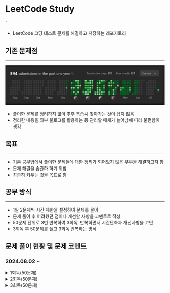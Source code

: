 # LeetCode Study
`
- LeetCode 코딩 테스트 문제를 해결하고 저장하는 레포지토리
## 기존 문제점
***
![sreensh](src/main/resources/img/LeetCodeScreenShot.PNG)
- 풀이한 문제를 정리하지 않아 추후 복습시 찾아가는 것이 쉽지 않음
- 정리한 내용을 외부 불로그를 활용하는 등 관리할 매체가 늘어남에 따라 불편함이 생김

## 목표
***
- 기존 공부법에서 풀이한 문제들에 대한 정리가 되어있지 않은 부부을 해결하고자 함
- 문제 해결을 습관하 하기 위함
- 꾸준히 키우는 것을 목표로 함

## 공부 방식
***
- 1일 2문제씩 시간 제한을 설정하여 문제를 물이
- 문제 풀이 후 어려웠던 점이나 개선할 사항을 코멘트로 작성
- 50문제 단위로 3번 반복하여 3회독, 반복하면서 시간단축과 개선사항을 고민
- 3회독 후 50문제를 풀고 3회독 반복하는 방식

## 문제 풀이 현황 및 문제 코멘트
### 2024.08.02 ~
<details>
<summary>1회독(50문제)</summary>
<br>

| 문제	                                                          | 난이도  | 걸린시간 | 제한시간	 |     날짜     | 코멘트                                                                                        |
|:-------------------------------------------------------------|:----:|:----:|:-----:|:----------:|:-------------------------------------------------------------------------------------------|
| 1. Two Sum                                                   | easy |  11  |  25   | 2024/08/02 |                                                                                            |
| 21. PalindromeNumber                                         | easy |  19  |  25   | 2024/08/02 |                                                                                            |
| 14. Longest Common Prefix                                    | easy |  12  |  25   | 2024/08/03 |                                                                                            |
| 21. Merge Two Sorted Lists                                   | easy |  TO  |  25   | 2024/08/03 | 리스트 자료의 특성을 잘 생각해서 풀어보자                                                                    |
| 14. SqrtX                                                    | easy |  23  |  25   | 2024/08/04 | 이진 탐색을 너무 늦게 생각했다                                                                          |
| 190. Reverse Bits                                            | easy |  12  |  25   | 2024/08/04 | 비트 연산자를 빠르게 생각해 내서 쉽게 풀었음                                                                  |
| 441. Arranging Coins                                         | easy |  15  |  25   | 2024/08/05 | 수학적 접근                                                                                     |
| 530. MinimumAbsoluteDifferenceInBST                          | easy |  21  |  25   | 2024/08/05 |                                                                                            |
| 2053. Kth Distinct String in an Array                        | easy |  20  |  25   | 2024/08/06 | 문제 해석에서 시간 소요, 맵 자료구조 하나로 해결 가능해 보임                                                        |
| 2144. Minimum Cost Of Buying Candies With Discount           | easy |  11  |  25   | 2024/08/06 | 내림 차순 배열을 생각하다 3의 배수를 의미하는 변수를 추가함으로써 더 간결하게 구현하였음                                         |
| 1822. Sign of the Product of an Array                        | easy |  6   |  25   | 2024/08/07 | 초기에 자료형의 메모리를 고려하지 않고 설계하다가 오버플로우 발생                                                       |
| 2129. Capitalize the Title                                   | easy |  22  |  25   | 2024/08/07 | 마지막 공백(" ") 제거를 유의해야 한다                                                                    |
| 2716. Minimize String Length                                 | easy |  7   |  25   | 2024/08/08 |                                                                                            |
| 1827. Minimum Operations to Make the Array Increasing        | easy |  6   |  25   | 2024/08/08 |                                                                                            |
| 1518. Water Bottles                                          | easy |  8   |  25   | 2024/08/09 |                                                                                            |
| 559. Maximum Depth of N-ary Tree                             | easy |  15  |  25   | 2024/08/09 | 트리에서 문제해결 할 때 경게값에서 문제가 발생(뿌리, 잎)하는 것을 조심하자                                                |
| 674. Longest Continuous Increasing Subsequence               | easy |  20  |  25   | 2024/08/10 |                                                                                            |
| 680. Valid Palindrome II                                     | easy |  15  |  25   | 2024/08/10 | 회문 문제의 한 유형.                                                                               |
| 3079. Find the Sum of Encrypted Integers                     | easy |  22  |  25   | 2024/08/11 |                                                                                            |
| 2974. Minimum Number Game                                    | easy |  20  |  25   | 2024/08/11 |                                                                                            |
| 703. Kth Largest Element In a Stream                         | easy |  TO  |  25   | 2024/08/12 | nums가 비어있는 경우, k가 nums의 크기보다 작은 경우 등, 처리해야할 경우의 수가 많았다. 우선순위 queue자료 구조를 활용하면 더 쉽게 풀릴것 같다. |
| 1791. Find Center Of Star Graph                              | easy |  10  |  25   | 2024/08/12 |                                                                                            |
| 1967. Number of Strings That Appear as Substrings in Word    | easy |  6   |  25   | 2024/08/13 | 성능이 않좋게 나왔다. String에서 지원하는 메소드를 그대로 쓴 이유. 다음에는 다른 방식으로 풀 것                                 |
| 2180. Count Integers With Even Digit Sum                     | easy |  17  |  25   | 2024/08/13 |                                                                                            |
| 110. Balanced Binary Tree                                    | easy |  23  |  25   | 2024/08/14 |                                                                                            |
| 145. Binary Tree Postorder Traversal                         | easy |  17  |  25   | 2024/08/14 |                                                                                            |
| 860. Lemonade Change                                         | easy |  20  |  25   | 2024/08/15 |                                                                                            |
| 1636. Sort Array by Increasing Frequency                     | easy |  17  |  25   | 2024/08/15 |                                                                                            |
| 1784. Check if Binary String Has at Most One Segment of Ones | easy |  15  |  25   | 2024/08/16 |                                                                                            |
| 1903. Largest Odd Number in String                           | easy |  7   |  25   | 2024/08/16 |                                                                                            |
| 1437. Check If All 1's Are at Least Length K Places Away     | easy |  16  |  25   | 2024/08/17 | 분기문을 설정하는 사고력을 요구하는 문제였다.                                                                  |
| 1534. Count Good Triplets                                    | easy |  10  |  25   | 2024/08/17 |                                                                                            |
| 594. Longest Harmonious Subsequence                          | easy |  23  |  25   | 2024/08/18 | 조건 분기를 신경써야 할 게 많아서 다른 방법을 고민. Map자료구조를 사용하면서 편하게 해결                                       |
| 509. Fibonacci Number                                        | easy |  10  |  25   | 2024/08/18 |                                                                                            |
| 3194. Minimum Average of Smallest and Largest Elements       | easy |  5   |  25   | 2024/08/19 |                                                                                            |
| 2810. Faulty Keyboard                                        | easy |  12  |  25   | 2024/08/19 | Stringbuilder 내용을 공부                                                                       |
| 2264. Largest 3-Same-Digit Number in String                  | easy |  5   |  25   | 2024/08/20 |                                                                                            |
| 2335. Minimum Amount of Time to Fill Cups                    | easy |  22  |  25   | 2024/08/20 | 조건 분기를 생각하는데 시간이 걸림                                                                        |
| 2255. Count Prefixes of a Given String                       | easy |  15  |  25   | 2024/08/21 | String 객체의 startsWith()메소드를 응용함                                                            |
| 2437. Number of Valid Clock Times                            | easy |  10  |  25   | 2024/08/21 |                                                                                            |
| 476. Number Complement                                       | easy |  20  |  25   | 2024/08/22 | 논리 연산자로 해결하려 했으나 수학적 기법으로 해결하는 것이 더 간편함을 중간에 깨달음                                           |
| 2582. Pass the Pillow                                        | easy |  8   |  25   | 2024/08/22 |                                                                                            |
| 1189. Maximum Number of Ballons                              | easy |  11  |  25   | 2024/08/23 |                                                                                            |
| 1480. Running Sum of 1d Array                                | easy |  3   |  25   | 2024/08/23 |                                                                                            |
| 2099. Find Subsequence of Length K With the Largest Sum      | easy |  TO  |  25   | 2024/08/24 | 기존배열을 무너뜨리지 않기 위한 조치로 우선순위큐 자료구조를 사용하는 것을 배웠음                                              |
| 1844. Replace All Digits with Characters                     | easy |  19  |  25   | 2024/08/24 |                                                                                            |
| 3136. Valid Word                                             | easy |  23  |  25   | 2024/08/25 |                                                                                            |
| 3142. Check if Grid Satisfies Conditions                     | easy |  12  |  25   | 2024/08/25 |                                                                                            |
| 590. N-ary Tree Postorder Traversal                          | easy |  19  |  25   | 2024/08/26 | 깊이 우선탐색을 활용                                                                                |
| 1046. Last Stone Weight                                      | easy |  12  |  25   | 2024/08/26 | 우선순위 큐 자료구조 사용. reverseOrder()를 사용하여 내림차순 정렬 하는 방식을 기억할 것.                                 |

</details>

<details>
<summary>2회독(50문제)</summary>
<br>

| 문제	                                                          | 난이도  | 걸린시간 | 제한시간	 |     날짜     | 코멘트                                |
|:-------------------------------------------------------------|:----:|:----:|:----:|:----------:|:-----------------------------------|
| 1. Two Sum                                                   | easy |  10  |  25  | 2024/08/27 |                                    |
| 9. PalindromeNumber                                          | easy |  12  |  25  | 2024/08/27 |                                    |
| 14. Longest Common Prefix                                    | easy |  15  |  25  | 2024/08/28 | 1회독 시 해결방법으로 동일하게 풀이해서 다른 방식으로 접근. |
| 21. Merge Two Sorted Lists                                   | easy |  22  |  25  | 2024/08/28 | 재귀방식으로 해결                          |
| 14. SqrtX                                                    | easy |  15  |  25  | 2024/08/29 |                                    |
| 190. Reverse Bits                                            | easy |  10  |  25  | 2024/08/29 |                                    |
| 441. Arranging Coins                                         | easy |  5   |  25  | 2024/08/30 | 다른 풀이법은 불필요해 보임                    |
| 530. MinimumAbsoluteDifferenceInBST                          | easy |  21  |  25  | 2024/08/30 | 직관성을 높이기 위해 메소드 분리를 하였음            |
| 2053. Kth Distinct String in an Array                        | easy |  TO  |  25  | 2024/08/31 | 기존 코드에서 시간, 공간복잡도가 개선된 코드를 보고 작성   |
| 2144. Minimum Cost Of Buying Candies With Discount           | easy |  10  |  25  | 2024/08/31 |                                    |
| 1822. Sign of the Product of an Array                        | easy |  5   |  25  | 2024/09/01 |                                    |
| 2129. Capitalize the Title                                   | easy |  17  |  25  | 2024/09/01 |                                    |
| 2716. Minimize String Length                                 | easy |  5   |  25  | 2024/09/02 | set자료구조를 사용해야 할 것을 바로 인지함          |
| 1827. Minimum Operations to Make the Array Increasing        | easy |  5   |  25  | 2024/09/02 |                                    |
| 1518. Water Bottles                                          | easy |  6   |  25  | 2024/09/03 |                                    |
| 559. Maximum Depth of N-ary Tree                             | easy |  13  |  25  | 2024/09/03 |                                    |
| 674. Longest Continuous Increasing Subsequence               | easy |  5   |  25  | 2024/09/04 | 스택 자료구조를 활용, 가독성을 높임               |
| 680. Valid Palindrome II                                     | easy |  22  |  25  | 2024/09/04 |                                    |
| 3079. Find the Sum of Encrypted Integers                     | easy |  16  |  25  | 2024/09/05 | 코드 간편화 진행                          |
| 2974. Minimum Number Game                                    | easy |  6   |  25  | 2024/09/05 |                                    |
| 703. Kth Largest Element In a Stream                         | easy |  TO  |  25  | 2024/09/06 | 우선순위큐를 활용한 문제풀이로 해결                |
| 1791. Find Center Of Star Graph                              | easy |  3   |  25  | 2024/09/06 |                                    |
| 1967. Number of Strings That Appear as Substrings in Word    | easy |  3   |  25  | 2024/09/07 |                                    |
| 2180. Count Integers With Even Digit Sum                     | easy |  18  |  25  | 2024/09/07 | 검증을 진행하는 로직을 메소드로 분리해서 사용하였음       |
| 110. Balanced Binary Tree                                    | easy |  12  |  25  | 2024/09/08 |                                    |
| 145. Binary Tree Postorder Traversal                         | easy |  11  |  25  | 2024/09/08 |                                    |
| 860. Lemonade Change                                         | easy |      |  25  |            |                                    |
| 1636. Sort Array by Increasing Frequency                     | easy |      |  25  |            |                                    |
| 1784. Check if Binary String Has at Most One Segment of Ones | easy |      |  25  |            |                                    |
| 1903. Largest Odd Number in String                           | easy |      |  25  |            |                                    |
| 1437. Check If All 1's Are at Least Length K Places Away     | easy |      |  25  |            |                                    |
| 1534. Count Good Triplets                                    | easy |      |  25  |            |                                    |
| 594. Longest Harmonious Subsequence                          | easy |      |  25  |            |                                    |
| 509. Fibonacci Number                                        | easy |      |  25  |            |                                    |
| 3194. Minimum Average of Smallest and Largest Elements       | easy |      |  25  |            |                                    |
| 2810. Faulty Keyboard                                        | easy |      |  25  |            |                                    |
| 2264. Largest 3-Same-Digit Number in String                  | easy |      |  25  |            |                                    |
| 2335. Minimum Amount of Time to Fill Cups                    | easy |      |  25  |            |                                    |
| 2255. Count Prefixes of a Given String                       | easy |      |  25  |            |                                    |
| 2437. Number of Valid Clock Times                            | easy |      |  25  |            |                                    |
| 476. Number Complement                                       | easy |      |  25  |            |                                    |
| 2582. Pass the Pillow                                        | easy |      |  25  |            |                                    |
| 1189. Maximum Number of Ballons                              | easy |      |  25  |            |                                    |
| 1480. Running Sum of 1d Array                                | easy |      |  25  |            |                                    |
| 2099. Find Subsequence of Length K With the Largest Sum      | easy |      |  25  |            |                                    |
| 1844. Replace All Digits with Characters                     | easy |      |  25  |            |                                    |
| 3136. Valid Word                                             | easy |      |  25  |            |                                    |
| 3142. Check if Grid Satisfies Conditions                     | easy |      |  25  |            |                                    |
| 590. N-ary Tree Postorder Traversal                          | easy |      |  25  |            |                                    |
| 1046. Last Stone Weight                                      | easy |      |  25  |            |                                    |

</details>

<details>
<summary>3회독(50문제)</summary>
<br>

| 문제	                                                          | 난이도  | 걸린시간 | 제한시간	 |    날짜     | 코멘트 |
|:-------------------------------------------------------------|:----:|:----:|:-----:|:---------:|:----|
| 1. Two Sum                                                   | easy |      |  25   |           |     |
| 21. PalindromeNumber                                         | easy |      |  25   |           |     |
| 14. Longest Common Prefix                                    | easy |      |  25   |           |     |
| 21. Merge Two Sorted Lists                                   | easy |      |  25   |           |     |
| 14. SqrtX                                                    | easy |      |  25   |           |     |
| 190. Reverse Bits                                            | easy |      |  25   |           |     |
| 441. Arranging Coins                                         | easy |      |  25   |           |     |
| 530. MinimumAbsoluteDifferenceInBST                          | easy |      |  25   |           |     |
| 2053. Kth Distinct String in an Array                        | easy |      |  25   |           |     |
| 2144. Minimum Cost Of Buying Candies With Discount           | easy |      |  25   |           |     |
| 1822. Sign of the Product of an Array                        | easy |      |  25   |           |     |
| 2129. Capitalize the Title                                   | easy |      |  25   |           |     |
| 2716. Minimize String Length                                 | easy |      |  25   |           |     |
| 1827. Minimum Operations to Make the Array Increasing        | easy |      |  25   |           |     |
| 1518. Water Bottles                                          | easy |      |  25   |           |     |
| 559. Maximum Depth of N-ary Tree                             | easy |      |  25   |           |     |
| 674. Longest Continuous Increasing Subsequence               | easy |      |  25   |           |     |
| 680. Valid Palindrome II                                     | easy |      |  25   |           |     |
| 3079. Find the Sum of Encrypted Integers                     | easy |      |  25   |           |     |
| 2974. Minimum Number Game                                    | easy |      |  25   |           |     |
| 703. Kth Largest Element In a Stream                         | easy |      |  25   |           |     |
| 1791. Find Center Of Star Graph                              | easy |      |  25   |           |     |
| 1967. Number of Strings That Appear as Substrings in Word    | easy |      |  25   |           |     |
| 2180. Count Integers With Even Digit Sum                     | easy |      |  25   |           |     |
| 110. Balanced Binary Tree                                    | easy |      |  25   |           |     |
| 145. Binary Tree Postorder Traversal                         | easy |      |  25   |           |     |
| 860. Lemonade Change                                         | easy |      |  25   |           |     |
| 1636. Sort Array by Increasing Frequency                     | easy |      |  25   |           |     |
| 1784. Check if Binary String Has at Most One Segment of Ones | easy |      |  25   |           |     |
| 1903. Largest Odd Number in String                           | easy |      |  25   |           |     |
| 1437. Check If All 1's Are at Least Length K Places Away     | easy |      |  25   |           |     |
| 1534. Count Good Triplets                                    | easy |      |  25   |           |     |
| 594. Longest Harmonious Subsequence                          | easy |      |  25   |           |     |
| 509. Fibonacci Number                                        | easy |      |  25   |           |     |
| 3194. Minimum Average of Smallest and Largest Elements       | easy |      |  25   |           |     |
| 2810. Faulty Keyboard                                        | easy |      |  25   |           |     |
| 2264. Largest 3-Same-Digit Number in String                  | easy |      |  25   |           |     |
| 2335. Minimum Amount of Time to Fill Cups                    | easy |      |  25   |           |     |
| 2255. Count Prefixes of a Given String                       | easy |      |  25   |           |     |
| 2437. Number of Valid Clock Times                            | easy |      |  25   |           |     |
| 476. Number Complement                                       | easy |      |  25   |           |     |
| 2582. Pass the Pillow                                        | easy |      |  25   |           |     |
| 1189. Maximum Number of Ballons                              | easy |      |  25   |           |     |
| 1480. Running Sum of 1d Array                                | easy |      |  25   |           |     |
| 2099. Find Subsequence of Length K With the Largest Sum      | easy |      |  25   |           |     |
| 1844. Replace All Digits with Characters                     | easy |      |  25   |           |     |
| 3136. Valid Word                                             | easy |      |  25   |           |     |
| 3142. Check if Grid Satisfies Conditions                     | easy |      |  25   |           |     |
| 590. N-ary Tree Postorder Traversal                          | easy |      |  25   |           |     |
| 1046. Last Stone Weight                                      | easy |      |  25   |           |     |

</details>
